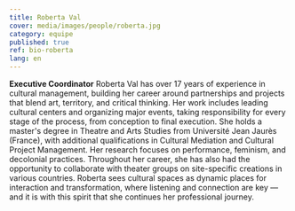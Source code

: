 ```yaml
---
title: Roberta Val
cover: media/images/people/roberta.jpg
category: equipe
published: true
ref: bio-roberta
lang: en
---
```

**Executive Coordinator** Roberta Val has over 17 years of experience in cultural management, building her career around partnerships and projects that blend art, territory, and critical thinking. Her work includes leading cultural centers and organizing major events, taking responsibility for every stage of the process, from conception to final execution. She holds a master's degree in Theatre and Arts Studies from Université Jean Jaurès (France), with additional qualifications in Cultural Mediation and Cultural Project Management. Her research focuses on performance, feminism, and decolonial practices. Throughout her career, she has also had the opportunity to collaborate with theater groups on site-specific creations in various countries. Roberta sees cultural spaces as dynamic places for interaction and transformation, where listening and connection are key — and it is with this spirit that she continues her professional journey.
